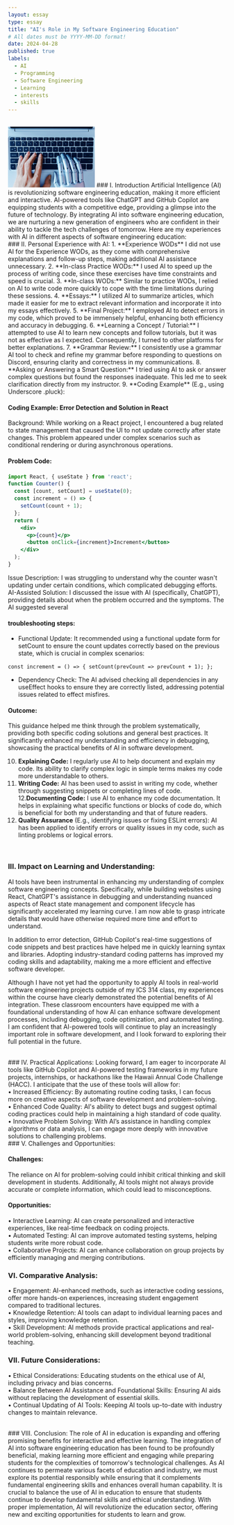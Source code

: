 ```yaml
---
layout: essay
type: essay
title: "AI's Role in My Software Engineering Education"
# All dates must be YYYY-MM-DD format!
date: 2024-04-28
published: true
labels:
  - AI
  - Programming
  - Software Engineering
  - Learning
  - interests
  - skills
---
```

<br />
<img width="200px" height="140px" class="rounded float-start pe-4" src="../img/AI.png">
### I. Introduction 
Artificial Intelligence (AI) is revolutionizing software engineering education, making it more efficient and interactive. AI-powered tools like ChatGPT and GitHub Copilot are equipping students with a competitive edge, providing a glimpse into the future of technology. By integrating AI into software engineering education, we are nurturing a new generation of engineers who are confident in their ability to tackle the tech challenges of tomorrow.
Here are my experiences with AI in different aspects of software engineering education:

<br />
### II. Personal Experience with AI:
1.	**Experience WODs** I did not use AI for the Experience WODs, as they come with comprehensive explanations and follow-up steps, making additional AI assistance unnecessary. 
2.	**In-class Practice WODs:** I used AI to speed up the process of writing code, since these exercises have time constraints and speed is crucial.
3.	**In-class WODs:** Similar to practice WODs, I relied on AI to write code more quickly to cope with the time limitations during these sessions.
4.	**Essays:** I utilized AI to summarize articles, which made it easier for me to extract relevant information and incorporate it into my essays effectively.
5.	**Final Project:** I employed AI to detect errors in my code, which proved to be immensely helpful, enhancing both efficiency and accuracy in debugging.
6.	**Learning a Concept / Tutorial:** I attempted to use AI to learn new concepts and follow tutorials, but it was not as effective as I expected. Consequently, I turned to other platforms for better explanations.
7.	**Grammar Review:** I consistently use a grammar AI tool to check and refine my grammar before responding to questions on Discord, ensuring clarity and correctness in my communications.
8.	**Asking or Answering a Smart Question:** I tried using AI to ask or answer complex questions but found the responses inadequate. This led me to seek clarification directly from my instructor.
9.	**Coding Example** (E.g., using Underscore .pluck):
    
#### Coding Example: Error Detection and Solution in React

Background: While working on a React project, I encountered a bug related to state management that caused the UI to not update correctly after state changes. This problem appeared under complex scenarios such as conditional rendering or during asynchronous operations.

#### Problem Code:
```jsx
import React, { useState } from 'react';
function Counter() {
  const [count, setCount] = useState(0);
  const increment = () => {
    setCount(count + 1);
  };
  return (
    <div>
      <p>{count}</p>
      <button onClick={increment}>Increment</button>
    </div>
  );
}
```

Issue Description: I was struggling to understand why the counter wasn't updating under certain conditions, which complicated debugging efforts.
AI-Assisted Solution: I discussed the issue with AI (specifically, ChatGPT), providing details about when the problem occurred and the symptoms. The AI suggested several 

#### troubleshooting steps:
- Functional Update: It recommended using a functional update form for setCount to ensure the count updates correctly based on the previous state, which is crucial in complex scenarios:

```
const increment = () => { setCount(prevCount => prevCount + 1); };
```

- Dependency Check: The AI advised checking all dependencies in any useEffect hooks to ensure they are correctly listed, addressing potential issues related to effect misfires.

#### Outcome: 
This guidance helped me think through the problem systematically, providing both specific coding solutions and general best practices. It significantly enhanced my understanding and efficiency in debugging, showcasing the practical benefits of AI in software development. <br />


10. **Explaining Code:** I regularly use AI to help document and explain my code. Its ability to clarify complex logic in simple terms makes my code more understandable to others.
11.	**Writing Code:** AI has been used to assist in writing my code, whether through suggesting snippets or completing lines of code.
12.**Documenting Code:** I use AI to enhance my code documentation. It helps in explaining what specific functions or blocks of code do, which is beneficial for both my understanding and that of future readers.
13.	**Quality Assurance** (E.g., identifying issues or fixing ESLint errors): AI has been applied to identify errors or quality issues in my code, such as linting problems or logical errors.
    
<br />

### III. Impact on Learning and Understanding:    
AI tools have been instrumental in enhancing my understanding of complex software engineering concepts. Specifically, while building websites using React, ChatGPT's assistance in debugging and understanding nuanced aspects of React state management and component lifecycle has significantly accelerated my learning curve. I am now able to grasp intricate details that would have otherwise required more time and effort to understand.

In addition to error detection, GitHub Copilot's real-time suggestions of code snippets and best practices have helped me in quickly learning syntax and libraries. Adopting industry-standard coding patterns has improved my coding skills and adaptability, making me a more efficient and effective software developer.

Although I have not yet had the opportunity to apply AI tools in real-world software engineering projects outside of my ICS 314 class, my experiences within the course have clearly demonstrated the potential benefits of AI integration. These classroom encounters have equipped me with a foundational understanding of how AI can enhance software development processes, including debugging, code optimization, and automated testing. I am confident that AI-powered tools will continue to play an increasingly important role in software development, and I look forward to exploring their full potential in the future.

<br />
### IV. Practical Applications:
Looking forward, I am eager to incorporate AI tools like GitHub Copilot and AI-powered testing frameworks in my future projects, internships, or hackathons like the Hawaii Annual Code Challenge (HACC). I anticipate that the use of these tools will allow for: <br />
•	Increased Efficiency: By automating routine coding tasks, I can focus more on creative aspects of software development and problem-solving. <br />
•	Enhanced Code Quality: AI's ability to detect bugs and suggest optimal coding practices could help in maintaining a high standard of code quality. <br />
•	Innovative Problem Solving: With AI’s assistance in handling complex algorithms or data analysis, I can engage more deeply with innovative solutions to challenging problems.

<br />
### V. Challenges and Opportunities:

#### Challenges: 
The reliance on AI for problem-solving could inhibit critical thinking and skill development in students. Additionally, AI tools might not always provide accurate or complete information, which could lead to misconceptions.

#### Opportunities:
•	Interactive Learning: AI can create personalized and interactive experiences, like real-time feedback on coding projects. <br />
•	Automated Testing: AI can improve automated testing systems, helping students write more robust code. <br />
•	Collaborative Projects: AI can enhance collaboration on group projects by efficiently managing and merging contributions.

### VI. Comparative Analysis:
•	Engagement: AI-enhanced methods, such as interactive coding sessions, offer more hands-on experiences, increasing student engagement compared to traditional lectures. <br />
•	Knowledge Retention: AI tools can adapt to individual learning paces and styles, improving knowledge retention. <br />
•	Skill Development: AI methods provide practical applications and real-world problem-solving, enhancing skill development beyond traditional teaching.

### VII. Future Considerations:
•	Ethical Considerations: Educating students on the ethical use of AI, including privacy and bias concerns. <br />
•	Balance Between AI Assistance and Foundational Skills: Ensuring AI aids without replacing the development of essential skills. <br />
•	Continual Updating of AI Tools: Keeping AI tools up-to-date with industry changes to maintain relevance.

<br />
### VIII. Conclusion:
The role of AI in education is expanding and offering promising benefits for interactive and effective learning. The integration of AI into software engineering education has been found to be profoundly beneficial, making learning more efficient and engaging while preparing students for the complexities of tomorrow's technological challenges. As AI continues to permeate various facets of education and industry, we must explore its potential responsibly while ensuring that it complements fundamental engineering skills and enhances overall human capability. It is crucial to balance the use of AI in education to ensure that students continue to develop fundamental skills and ethical understanding. With proper implementation, AI will revolutionize the education sector, offering new and exciting opportunities for students to learn and grow.
